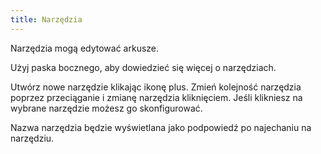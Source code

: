 ```yaml
---
title: Narzędzia
---
```


Narzędzia mogą edytować arkusze.

Użyj paska bocznego, aby dowiedzieć się więcej o narzędziach.

Utwórz nowe narzędzie klikając ikonę plus. Zmień kolejność narzędzia poprzez przeciąganie i zmianę narzędzia kliknięciem.
Jeśli klikniesz na wybrane narzędzie możesz go skonfigurować.

Nazwa narzędzia będzie wyświetlana jako podpowiedź po najechaniu na narzędziu.
